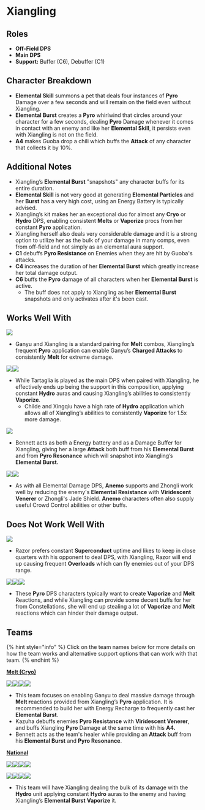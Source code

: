 # Xiangling

## Roles

* **Off-Field DPS**
* **Main DPS**
* **Support:** Buffer (C6), Debuffer (C1)

## Character Breakdown

* **Elemental Skill** summons a pet that deals four instances of **Pyro** Damage over a few seconds and will remain on the field even without Xiangling.
* **Elemental Burst** creates a **Pyro** whirlwind that circles around your character for a few seconds, dealing **Pyro** Damage whenever it comes in contact with an enemy and like her **Elemental Skill**, it persists even with Xiangling is not on the field.
* **A4** makes Guoba drop a chili which buffs the **Attack** of any character that collects it by 10%.

## Additional Notes

* Xiangling’s **Elemental Burst** "snapshots" any character buffs for its entire duration.
* **Elemental Skill** is not very good at generating **Elemental Particles** and her **Burst** has a very high cost, using an Energy Battery is typically advised.
* Xiangling’s kit makes her an exceptional duo for almost any **Cryo** or **Hydro** DPS, enabling consistent **Melts** or **Vaporize** procs from her constant **Pyro** application.
* Xiangling herself also deals very considerable damage and it is a strong option to utilize her as the bulk of your damage in many comps, even from off-field and not simply as an elemental aura support.
* **C1** debuffs **Pyro Resistance** on Enemies when they are hit by Guoba's attacks.
* **C4** increases the duration of her **Elemental Burst** which greatly increase her total damage output.
* **C6** buffs the **Pyro** damage of all characters when her **Elemental Burst** is active.
  * The buff does not apply to Xiangling as her **Elemental Burst** snapshots and only activates after it's been cast.

## Works Well With

![](../../.gitbook/assets/UI\_AvatarIcon\_Ganyu.png)

* Ganyu and Xiangling is a standard pairing for **Melt** combos, Xiangling’s frequent **Pyro** application can enable Ganyu’s **Charged Attacks** to consistently **Melt** for extreme damage.

![](../../.gitbook/assets/ui\_avataricon\_tartaglia.png)![](../../.gitbook/assets/UI\_AvatarIcon\_Xingqiu.png)

* While Tartaglia is played as the main DPS when paired with Xiangling, he effectively ends up being the support in this composition, applying constant **Hydro** auras and causing Xiangling’s abilities to consistently **Vaporize**.
  * Childe and Xingqiu have a high rate of **Hydro** application which allows all of Xiangling’s abilities to consistently **Vaporize** for 1.5x more damage.

![](../../.gitbook/assets/UI\_AvatarIcon\_Bennett.png)

* Bennett acts as both a Energy battery and as a Damage Buffer for Xiangling, giving her a large **Attack** both buff from his **Elemental Burst** and from **Pyro Resonance** which will snapshot into Xiangling’s **Elemental Burst.**

![](../../.gitbook/assets/Element\_Anemo.webp)![](../../.gitbook/assets/UI\_AvatarIcon\_Zhongli.png)

* As with all Elemental Damage DPS, **Anemo** supports and Zhongli work well by reducing the enemy's **Elemental Resistance** with **Viridescent Venerer** or Zhongli's Jade Shield. **Anemo** characters often also supply useful Crowd Control abilities or other buffs.

## Does Not Work Well With

![](../../.gitbook/assets/UI\_AvatarIcon\_Razor.png)

* Razor prefers constant **Superconduct** uptime and likes to keep in close quarters with his opponent to deal DPS, with Xiangling, Razor will end up causing frequent **Overloads** which can fly enemies out of your DPS range.

![](../../.gitbook/assets/UI\_AvatarIcon\_Hutao.png)![](../../.gitbook/assets/UI\_AvatarIcon\_Diluc.png)![](../../.gitbook/assets/UI\_AvatarIcon\_Yanfei.png)

* These **Pyro** DPS characters typically want to create **Vaporize** and **Melt** Reactions, and while Xiangling can provide some decent buffs for her from Constellations, she will end up stealing a lot of **Vaporize** and **Melt** reactions which can hinder their damage output.

##

## Teams

{% hint style="info" %}
Click on the team names below for more details on how the team works and alternative support options that can work with that team.
{% endhint %}

****[**Melt (Cryo)**](../../teams/reverse-melt.md)****

![](../../.gitbook/assets/UI\_AvatarIcon\_Ganyu.png)![](../../.gitbook/assets/UI\_AvatarIcon\_Xiangling.png)![](../../.gitbook/assets/UI\_AvatarIcon\_Zhongli.png)![](../../.gitbook/assets/UI\_AvatarIcon\_Bennett.png)

* This team focuses on enabling Ganyu to deal massive damage through **Melt r**eactions provided from Xiangling’s **Pyro** application. It is recommended to build her with Energy Recharge to frequently cast her **Elemental Burst**.
* Kazuha debuffs enemies **Pyro Resistance** with **Viridescent Venerer**, and buffs Xiangling **Pyro** Damage at the same time with his **A4.**
* Bennett acts as the team's healer while providing an **Attack** buff from his **Elemental Burst** and **Pyro Resonance**.

****[**National**](../../teams/national.md)****

![](../../.gitbook/assets/UI\_AvatarIcon\_Xiangling.png)![](../../.gitbook/assets/UI\_AvatarIcon\_Xingqiu.png)![](../../.gitbook/assets/UI\_AvatarIcon\_Shougun.png)![](../../.gitbook/assets/UI\_AvatarIcon\_Bennett.png)

![](../../.gitbook/assets/UI\_AvatarIcon\_Xiangling.png)![](../../.gitbook/assets/UI\_AvatarIcon\_Xingqiu.png)![](../../.gitbook/assets/UI\_AvatarIcon\_Kazuha.png)![](../../.gitbook/assets/UI\_AvatarIcon\_Bennett.png)

* This team will have Xiangling dealing the bulk of its damage with the **Hydro** unit applying constant **Hydro** auras to the enemy and having Xiangling’s **Elemental Burst** **Vaporize** it.
